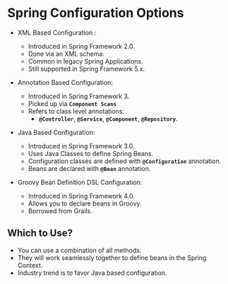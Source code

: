 # Spring Configuration Options
* XML Based Configuration : 
  * Introduced in Spring Framework 2.0.
  * Done via an XML schema.
  * Common in legacy Spring Applications.
  * Still supported in Spring Framework 5.x.

* Annotation Based Configuration:
  * Introduced in Spring Framework 3.
  * Picked up via **`Component Scans`**
  * Refers to class level annotations:
    * **`@Controller`**, **`@Service`**, **`@Component`**, **`@Repository`**.

* Java Based Configuration:
  * Introduced in Spring Framework 3.0.
  * Uses Java Classes to define Spring Beans.
  * Configuration classes are defined with **`@Configuration`** annotation.
  * Beans are declared with **`@Bean`** annotation.

* Groovy Bean Definition DSL Configuration:
  * Introduced in Spring Framework 4.0.
  * Allows you to declare beans in Groovy.
  * Borrowed from Grails.
  
## Which to Use?
* You can use a combination of all methods.
* They will work seamlessly together to define beans in the Spring Context.
* Industry trend is to favor Java based configuration.
  